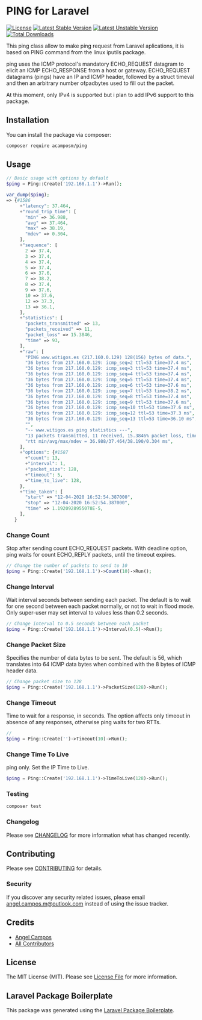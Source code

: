 # PING for Laravel

[![License](https://poser.pugx.org/acamposm/ping/license)](https://packagist.org/packages/acamposm/ping)
[![Latest Stable Version](https://poser.pugx.org/acamposm/ping/v/stable)](https://packagist.org/packages/acamposm/ping)
[![Latest Unstable Version](https://poser.pugx.org/acamposm/ping/v/unstable)](https://packagist.org/packages/acamposm/ping)
[![Total Downloads](https://poser.pugx.org/acamposm/ping/downloads)](https://packagist.org/packages/acamposm/ping)

This ping class allow to make ping request from Laravel aplications, it is based on PING command from the linux iputils package.

ping uses the ICMP protocol's mandatory ECHO_REQUEST datagram to elicit an ICMP ECHO_RESPONSE from a host or gateway. ECHO_REQUEST datagrams (pings) have an IP and ICMP header, followed by a struct timeval and then an arbitrary number ofpadbytes used to fill out the packet.

At this moment, only IPv4 is supported but i plan to add IPv6 support to this package.



## Installation

You can install the package via composer:

```bash
composer require acamposm/ping
```

## Usage

``` php
// Basic usage with options by default 
$ping = Ping::Create('192.168.1.1')->Run();

var_dump($ping);
=> {#1586
     +"latency": 37.464,
     +"round_trip_time": [
       "min" => 36.988,
       "avg" => 37.464,
       "max" => 38.19,
       "mdev" => 0.304,
     ],
     +"sequence": [
       2 => 37.4,
       3 => 37.4,
       4 => 37.4,
       5 => 37.4,
       6 => 37.6,
       7 => 38.2,
       8 => 37.4,
       9 => 37.6,
       10 => 37.6,
       12 => 37.3,
       13 => 36.1,
     ],
     +"statistics": [
       "packets_transmitted" => 13,
       "packets_received" => 11,
       "packet_loss" => 15.3846,
       "time" => 93,
     ],
     +"raw": [
       "PING www.witigos.es (217.160.0.129) 128(156) bytes of data.",
       "36 bytes from 217.160.0.129: icmp_seq=2 ttl=53 time=37.4 ms",
       "36 bytes from 217.160.0.129: icmp_seq=3 ttl=53 time=37.4 ms",
       "36 bytes from 217.160.0.129: icmp_seq=4 ttl=53 time=37.4 ms",
       "36 bytes from 217.160.0.129: icmp_seq=5 ttl=53 time=37.4 ms",
       "36 bytes from 217.160.0.129: icmp_seq=6 ttl=53 time=37.6 ms",
       "36 bytes from 217.160.0.129: icmp_seq=7 ttl=53 time=38.2 ms",
       "36 bytes from 217.160.0.129: icmp_seq=8 ttl=53 time=37.4 ms",
       "36 bytes from 217.160.0.129: icmp_seq=9 ttl=53 time=37.6 ms",
       "36 bytes from 217.160.0.129: icmp_seq=10 ttl=53 time=37.6 ms",
       "36 bytes from 217.160.0.129: icmp_seq=12 ttl=53 time=37.3 ms",
       "36 bytes from 217.160.0.129: icmp_seq=13 ttl=53 time=36.10 ms",
       "",
       "-- www.witigos.es ping statistics ---",
       "13 packets transmitted, 11 received, 15.3846% packet loss, time 93ms",
       "rtt min/avg/max/mdev = 36.988/37.464/38.190/0.304 ms",
     ],
     +"options": {#1587
       +"count": 13,
       +"interval": 1,
       +"packet_size": 128,
       +"timeout": 5,
       +"time_to_live": 128,
     },
     +"time_taken": [
       "start" => "12-04-2020 16:52:54.387000",
       "stop" => "12-04-2020 16:52:54.387000",
       "time" => 1.1920928955078E-5,
     ],
   }
```

### Change Count

Stop after sending count ECHO_REQUEST packets. With deadline option, ping waits for count ECHO_REPLY packets, until the timeout expires.

``` php
// Change the number of packets to send to 10
$ping = Ping::Create('192.168.1.1')->Count(10)->Run();
```

### Change Interval

Wait interval seconds between sending each packet. The default is to wait for one second between each packet normally, or not to wait in flood mode. Only super-user may set interval to values less than 0.2 seconds.

``` php
// Change interval to 0.5 seconds between each packet
$ping = Ping::Create('192.168.1.1')->Interval(0.5)->Run();
```

### Change Packet Size

Specifies the number of data bytes to be sent. The default is 56, which translates into 64 ICMP data bytes when combined with the 8 bytes of ICMP header data.

``` php
// Change packet size to 128
$ping = Ping::Create('192.168.1.1')->PacketSize(128)->Run();
```

### Change Timeout

Time to wait for a response, in seconds. The option affects only timeout in absence of any responses, otherwise ping waits for two RTTs.

``` php
//
$ping = Ping::Create('')->Timeout(10)->Run();
```

### Change Time To Live

ping only. Set the IP Time to Live.

``` php
$ping = Ping::Create('192.168.1.1')->TimeToLive(128)->Run();
```

### Testing

``` bash
composer test
```

### Changelog

Please see [CHANGELOG](CHANGELOG.md) for more information what has changed recently.

## Contributing

Please see [CONTRIBUTING](CONTRIBUTING.md) for details.

### Security

If you discover any security related issues, please email angel.campos.m@outlook.com instead of using the issue tracker.

## Credits

- [Angel Campos](https://github.com/acamposm)
- [All Contributors](../../contributors)

## License

The MIT License (MIT). Please see [License File](LICENSE.md) for more information.

## Laravel Package Boilerplate

This package was generated using the [Laravel Package Boilerplate](https://laravelpackageboilerplate.com).